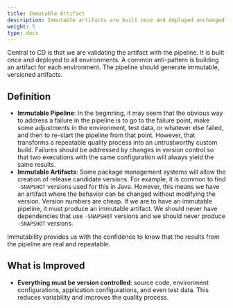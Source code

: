 ```yaml
---
title: Immutable Artifact
description: Immutable artifacts are built once and deployed unchanged to all environments. Learn why artifact immutability is essential for reliable continuous delivery and deployment consistency.
weight: 5
type: docs
---
```


Central to CD is that we are validating the artifact with the pipeline. It is built once and deployed to all environments. A common anti-pattern is building an artifact for each environment. The pipeline should generate immutable, versioned artifacts.

## Definition

- **Immutable Pipeline**: In the beginning, it may seem that the obvious way to address a failure in the pipeline is to go to the failure point, make some adjustments in the environment, test data, or whatever else failed, and then to re-start the pipeline from that point. However, that transforms a repeatable quality process into an untrustworthy custom build. Failures should be addressed by changes in version control so that two executions with the same configuration will always yield the same results.
- **Immutable Artifacts**: Some package management systems will allow the creation of release candidate versions. For example, it is common to find `-SNAPSHOT` versions used for this in Java. However, this means we have an artifact where the behavior can be changed without modifying the version. Version numbers are cheap. If we are to have an immutable pipeline, it must produce an immutable artifact. We should never have dependencies that use `-SNAPSHOT` versions and we should never produce `-SNAPSHOT` versions.

Immutability provides us with the confidence to know that the results from the pipeline are real and repeatable.

## What is Improved

- **Everything must be version controlled**: source code, environment configurations, application configurations, and even test data. This reduces variability and improves the quality process.
